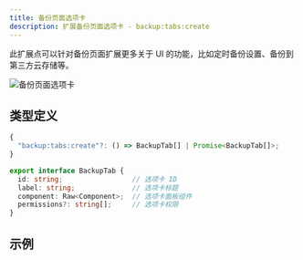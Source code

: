 ```yaml
---
title: 备份页面选项卡
description: 扩展备份页面选项卡 - backup:tabs:create
---
```


此扩展点可以针对备份页面扩展更多关于 UI 的功能，比如定时备份设置、备份到第三方云存储等。

![备份页面选项卡](/img/developer-guide/plugin/api-reference/ui/extension-points/backup-tabs-create.png)

## 类型定义

```ts
{
  "backup:tabs:create"?: () => BackupTab[] | Promise<BackupTab[]>;
}
```

```ts title="BackupTab"
export interface BackupTab {
  id: string;                 // 选项卡 ID
  label: string;              // 选项卡标题
  component: Raw<Component>;  // 选项卡面板组件
  permissions?: string[];     // 选项卡权限
}
```

## 示例
